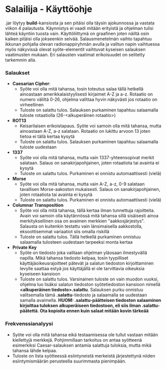 # Salailija - Käyttöohje
.jar löytyy **build**-kansiosta ja sen pitäisi olla täysin ajokunnossa ja vastata viikon 4 palautusta. Käynnistys ei vaadi mitään erityistä ja ohjelman tulisi lähteä käyntiin tuosta vain. Käyttöliittymä on graafinen joten näiltä osin kaiken pitäisi olla jokseenkin selvää. Salausmenetelmän vaihto tapahtuu ikkunan pohjalla olevan radionappiryhmän avulla ja valitun napin vaihtuessa myös näkyvissä olevat syöte-elementit vaihtuvat kyseisen salauksen vaatimusten mukaan. Eri salausten vaatimat erikoisuudet on selitetty tarkemmin alla.

### Salaukset

* **Caesarian Cipher**: 
    * Syöte voi olla mitä tahansa, tosin toteutus salaa tällä hetkellä ainoastaan amerikkalaistyylisesti kirjaimet A-Z ja a-z. Rotaatio on numero väliltä 0-26, ohjelma valittaa hyvin näkyvästi jos rotaatio on virheellinen
    * Tuloste on salattu tulos. Salauksen purkaminen tapahtuu salaamalla tuloste rotaatiolla (26-<alkuperäinen rotaatio>)
* **ROT13**
    * Keisarilaisen erikoistapaus. Syöte voi samoin olla mitä tahansa, mutta ainoastaan A-Z, a-z salataan. Rotaatio on lukittu arvoon 13 joten tietoa ei tällä kertaa kysytä
    * Tuloste on salattu tulos. Salauksen purkaminen tapahtuu salaamalla tuloste uudestaan
* **1337**
    * Syöte voi olla mitä tahansa, mutta vain 1337-yhteensopivat merkit salataan. Salaus on sanakirjapohjainen, joten rotaatiota tai avainta ei kysytä
    * Tuloste on salattu tulos. Purkaminen ei onnistu automaattisesti (vielä)
* **Morse**
    * Syöte voi olla mitä tahansa, mutta vain A-Z, a-z, 0-9 salataan tavallisen Morse-aakoston mukaisesti. Salaus on sanakirjapohjainen, joten rotaatiota tai avainta ei kysytä
    * Tuloste on salattu tulos. Purkaminen ei onnistu automaattisesti (vielä)
* **Columnar Transposition**
    * Syöte voi olla mitä tahansa, tällä kertaa ilman tunnettuja rajoitteita. Avain voi samoin olla käytännössä mitä tahansa sillä sisäisesti ainoa merkityksellinen osa on avaimen merkkien "aakkosjärjestys". Salausta on kuitenkin testattu vain länsimaisella aakkostolla, eksoottisemmat variaatiot siis omalla riskillä
    * Tuloste on salattu tulos. Tällä hetkellä purkaminen onnistuu salaamalla tulosteen uudestaan tarpeeksi monta kertaa
* **Private Key**
    * Syöte on tiedosto joka valitaan ohjelman yläosaan ilmestyvällä napilla. Mikä tahansa tiedosto kelpaa, tosin tyypilliset käyttäjäoikeusrajoitteet pätevät ja salatun tiedoston kirjoittaminen levylle saattaa estyä jos käyttäjällä ei ole tarvittavia oikeuksia kyseiseen kansioon
    * Tuloste on salattu tulos. Varsinainen tuloste on vain muodon vuoksi, ohjelma luo lisäksi salatun tiedoston syötetiedoston kansioon nimellä **<alkuperäinen tiedosto>.salattu**. Salauksen purku onnistuu valitsemalla tämä **.salattu**-tiedosto ja salaamalla se uudestaan samalla avaimella. **HUOM: .salattu-päätteisen tiedoston salaaminen kirjoittaa tuloksen alkuperäiseen tiedostoon, eli siis ilman .salattu-päätettä. Ota kopioita ennen kuin salaat mitään kovin tärkeää**
    
### Frekvenssianalyysi

* Syöte voi olla mitä tahansa eikä testaamisessa ole tullut vastaan mitään kiellettyjä merkkejä. Pohjimmillaan tarkoitus on antaa syötteenä esimerkiksi Caesar-salauksen antamia salattuja tuloksia, mutta mikä tahansa lähde kelpaa.
* Tuloste on lista syötteessä esiintyneistä merkeistä järjestettynä niiden esiintymismäärän perusteella suurimmasta pienimpään.